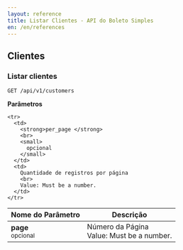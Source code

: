 ```yaml
---
layout: reference
title: Listar Clientes - API do Boleto Simples
en: /en/references
---
```


## Clientes

### Listar clientes
<code>GET /api/v1/customers</code>

**Parâmetros**

<table class='table table-bordered'>
  <thead>
    <tr>
      <th>Nome do Parâmetro</th>
      <th>Descrição</th>
    </tr>
  </thead>
  <tbody>
    <tr>
      <td>
        <strong>page </strong>
        <br>
        <small>
          opcional
        </small>
      </td>
      <td>
        Número da Página
        <br>
        Value: Must be a number.
      </td>
    </tr>

    <tr>
      <td>
        <strong>per_page </strong>
        <br>
        <small>
          opcional
        </small>
      </td>
      <td>
        Quantidade de registros por página
        <br>
        Value: Must be a number.
      </td>
    </tr>

  </tbody>
</table>
